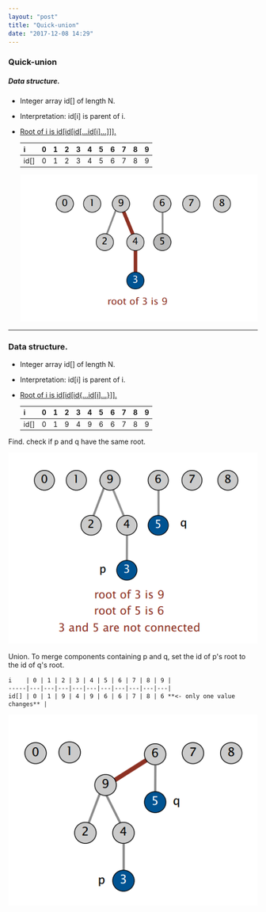 ```yaml
---
layout: "post"
title: "Quick-union"
date: "2017-12-08 14:29"
---
```


### Quick-union
##### Data structure.
* Integer array id[] of length N.
* Interpretation: id[i] is parent of i.
* [Root of i is id[id[id[...id[i]...]]].][00124f2b]

    i    | 0 | 1 | 2 | 3 | 4 | 5 | 6 | 7 | 8 | 9
    -----|---|---|---|---|---|---|---|---|---|--
    id[] | 0 | 1 | 2 | 3 | 4 | 5 | 6 | 7 | 8 | 9

    [00124f2b]: this "keep going until it doesn't change(algorithm ensures no cycles)"

    ![root of 3 is 9](../images/2017/12/root-of-3-is-9.png)
---
### Data structure.
* Integer array id[] of length N.
* Interpretation: id[i] is parent of i.
* [Root of i is id[id[id{...id[i]...}]].][00124f2b]

    i    | 0 | 1 | 2 | 3 | 4 | 5 | 6 | 7 | 8 | 9 |
    -----|---|---|---|---|---|---|---|---|---|---|
    id[] | 0 | 1 | 9 | 4 | 9 | 6 | 6 | 7 | 8 | 9 |

Find. check if p and q have the same root.

![Check if p and q have the same root](../images/2017/12/check-if-p-and-q-have-the-same-root.png)

Union. To merge components containing p and q,
    set the id of p's root to the id of q's root.

    i    | 0 | 1 | 2 | 3 | 4 | 5 | 6 | 7 | 8 | 9 |
    -----|---|---|---|---|---|---|---|---|---|---|
    id[] | 0 | 1 | 9 | 4 | 9 | 6 | 6 | 7 | 8 | 6 **<- only one value changes** |


![set p's root to q's root](../images/2017/12/set-p-s-root-to-q-s-root.png)

